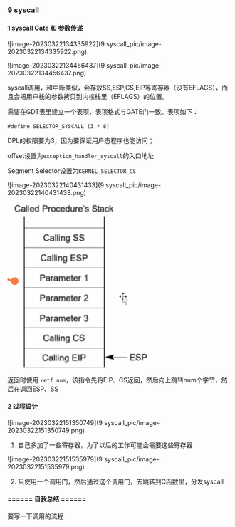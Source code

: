 ### 9 syscall

#### 1 syscall Gate 和 参数传递

![image-20230322134335922](9 syscall_pic/image-20230322134335922.png)

![image-20230322134456437](9 syscall_pic/image-20230322134456437.png)

syscall调用，和中断类似，会存放SS,ESP,CS,EIP等寄存器（没有EFLAGS），而且会把用户栈的参数拷贝到内核栈里（EFLAGS）的位置。



需要在GDT表里建立一个表项，表项格式与GATE门一致。表项如下：

`#define SELECTOR_SYSCALL (3 * 8)`

DPL的权限要为3，因为要保证用户态程序也能访问；

offset设置为`exception_handler_syscall`的入口地址

Segment Selector设置为`KERNEL_SELECTOR_CS`



![image-20230322140431433](9 syscall_pic/image-20230322140431433.png)



<img src="9 syscall_pic/image-20230322150945962.png" alt="image-20230322150945962" style="zoom:67%;" />

返回时使用 `retf num`，该指令先将EIP、CS返回，然后向上跳转num个字节，然后在返回ESP、SS



#### 2 过程设计

![image-20230322151350749](9 syscall_pic/image-20230322151350749.png)

1. 自己多加了一些寄存器，为了以后的工作可能会需要这些寄存器



![image-20230322151535979](9 syscall_pic/image-20230322151535979.png)

2. 只使用一个调用门，然后通过这个调用门，去跳转到C函数里，分发syscall





#### ====== 自我总结 ======

要写一下调用的流程
